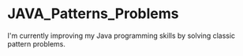 # JAVA_Patterns_Problems
I'm currently improving my Java programming skills by solving classic pattern problems.
